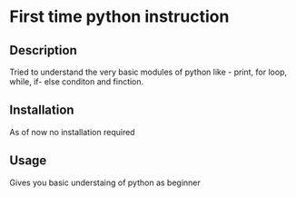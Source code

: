 # First time python instruction
## Description
   Tried to understand the very basic modules of python like - print, for loop, while, if- else conditon and finction.

## Installation
   As of now no installation required 

## Usage
   Gives you basic understaing of python as beginner

[fxdfd  Features Contributing License ]: # 